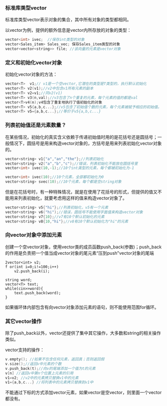 ### 标准库类型vector

标准库类型vector表示对象的集合，其中所有对象的类型都相同。

以vector为例，提供的额外信息是vector内所存放的对象的类型：

```c++
vector<int> ivec;  //保存int类型的对象
vector<Sales_item> Sales_vec; 保存Sales_item类型的对象
vector<vector<string>> file; //该向量的元素是vector对象
```

### 定义和初始化vector对象

初始化vector对象的方法：

```c++
vector<T>  v1;// v1是一个空vector,它潜在的类型是T类型的，执行默认初始化
vector<T> v2(v1);//v2中包含v1所有元素的副本
vector<T> v2=v1;//同v2(v1)
vector<T> v3(n,val);//v3包含了n个重复的元素，每个元素的值的都是val
vector<T>v4(n);v4包含了重复地执行了值初始化的对象
vector<T> v5{a,b,c...};//v5包含了初始值个数的元素，每个元素被赋予相应的初始值。
vector<T> v5={a,b,c...};//等价于v5{a,b,c...}
```

### 列表初始值还是元素数量？

在某些情况，初始化的真实含义依赖于传递初始值时用的是花括号还是圆括号；一般情况下，圆括号是用来构造vector对象的，方括号是用来列表初始化vector对象的。

```c++
vector<string> v1{"a","an","the"};//列表初始化
vector<string> v2("a","b","c");//错误，列表初始化不能放在圆括号里
vector<int> ivec(10,-1);//10个int类型的元素，每个都被初始化为-1

vector<int> ivec(10);//10个元素，全部都初始化为0
vector<string> svec(10);//10个元素，每个都是空string对象

```

但是在花括号时，有一种特殊情况，就是在使用了花括号的形式，但提供的值又不能用来列表初始化，就要考虑用这样的值来构造vector对象了。

```c++
vector<string> v5{"hi"};//列表初始化，v5有一个元素
vector<string> v6("hi");//错误，圆括号不能使用字面值来构造vector对象
vector<string> v7{10};//v7有10个默认初始化的元素
vector<string> v8{10,"hi"};//v8有10个默认初始化为"hi"的元素
```

### 向vector对象中添加元素

创建一个空vector对象，使用vector类的成员函数push_back(参数)；push_back的作用是负责把一个值当成vector对象的尾元素“压到push”vector对象的尾端

```
2vector<int> v2;
f or(int i=0;i!=100;i++)
	v2.push_back(i);
	
string word;
vector<T> text;
while(cin>>word){
	text.push_back(word);
}
```

如果循环体内部包含有向vector对象添加元素的语句，则不能使用范围for循环。

### 其它vector操作

除了push_back以外，vector还提供了集中其它操作，大多数和string的相关操作类似。

vector支持的操作：

```c++
v.empty(); //如果不包含任何元素，返回真；否则返回假
v.size();//返回v中元素的个数
v.push_back(t);//向v的尾端添加一个值为t的元素
v[n] //返回v中第n个位置上元素的引用
v1=v2; //v2中的元素拷贝替换v1中的元素
v1={a,b,c...} //将列表中的元素拷贝替换到v1中
```

不能通过下标的方式添加vector元素，如果vector是空vector，则里面一个vector都没有。